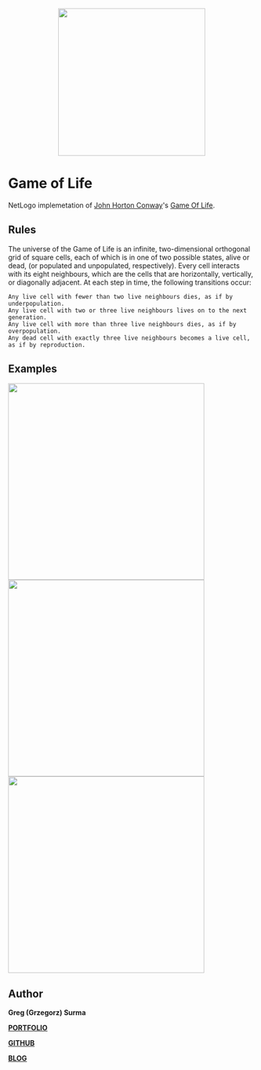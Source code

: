 <h3 align="center">
  <img src="assets/game_of_life_icon_web.png" width="300">
</h3>

# Game of Life

NetLogo implemetation of [John Horton Conway](https://en.wikipedia.org/wiki/John_Horton_Conway)'s [Game Of Life](https://en.wikipedia.org/wiki/Conway%27s_Game_of_Life).

## Rules

The universe of the Game of Life is an infinite, two-dimensional orthogonal grid of square cells, each of which is in one of two possible states, alive or dead, (or populated and unpopulated, respectively). Every cell interacts with its eight neighbours, which are the cells that are horizontally, vertically, or diagonally adjacent. At each step in time, the following transitions occur:

	Any live cell with fewer than two live neighbours dies, as if by underpopulation.
	Any live cell with two or three live neighbours lives on to the next generation.
	Any live cell with more than three live neighbours dies, as if by overpopulation.
	Any dead cell with exactly three live neighbours becomes a live cell, as if by reproduction.
	
## Examples

<img src="assets/example1.png" width="400">
<img src="assets/example2.png" width="400">
<img src="assets/example3.png" width="400">

## Author

**Greg (Grzegorz) Surma**

[**PORTFOLIO**](https://gsurma.github.io)

[**GITHUB**](https://github.com/gsurma)

[**BLOG**](https://medium.com/@gsurma)
